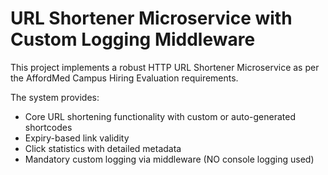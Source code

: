 # URL Shortener Microservice with Custom Logging Middleware

This project implements a robust HTTP URL Shortener Microservice as per the AffordMed Campus Hiring Evaluation requirements.

The system provides:
- Core URL shortening functionality with custom or auto-generated shortcodes
- Expiry-based link validity
- Click statistics with detailed metadata
- Mandatory custom logging via middleware (NO console logging used)



